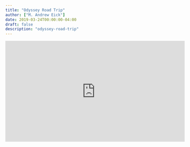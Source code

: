```yaml
---
title: "Odyssey Road Trip"
author: ["M. Andrew Eick"]
date: 2019-03-24T00:00:00-04:00
draft: false
description: "odyssey-road-trip"
---
```


<iframe width="560" height="315" src="https://www.youtube-nocookie.com/embed/7NDMSMYQpds" frameborder="0" allow="accelerometer; autoplay; encrypted-media; gyroscope; picture-in-picture" allowfullscreen></iframe>